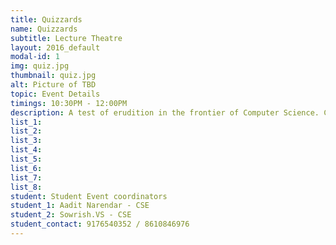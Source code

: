 ```yaml
---
title: Quizzards
name: Quizzards
subtitle: Lecture Theatre
layout: 2016_default
modal-id: 1
img: quiz.jpg
thumbnail: quiz.jpg
alt: Picture of TBD
topic: Event Details
timings: 10:30PM - 12:00PM
description: A test of erudition in the frontier of Computer Science. Compete with your equals in rounds of galvanizing questions and prove yourself superior amidst them all.                                                                                  
list_1: 
list_2: 
list_3: 
list_4: 
list_5: 
list_6: 
list_7: 
list_8: 
student: Student Event coordinators
student_1: Aadit Narendar - CSE             
student_2: Sowrish.VS - CSE 
student_contact: 9176540352 / 8610846976
---
```


